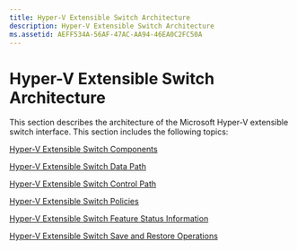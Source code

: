 ```yaml
---
title: Hyper-V Extensible Switch Architecture
description: Hyper-V Extensible Switch Architecture
ms.assetid: AEFF534A-56AF-47AC-AA94-46EA0C2FC50A
---
```


# Hyper-V Extensible Switch Architecture


This section describes the architecture of the Microsoft Hyper-V extensible switch interface. This section includes the following topics:

[Hyper-V Extensible Switch Components](hyper-v-extensible-switch-components.md)

[Hyper-V Extensible Switch Data Path](hyper-v-extensible-switch-data-path.md)

[Hyper-V Extensible Switch Control Path](hyper-v-extensible-switch-control-path.md)

[Hyper-V Extensible Switch Policies](hyper-v-extensible-switch-policies.md)

[Hyper-V Extensible Switch Feature Status Information](hyper-v-extensible-switch-feature-status-information.md)

[Hyper-V Extensible Switch Save and Restore Operations](hyper-v-extensible-switch-save-and-restore-operations.md)

 

 





